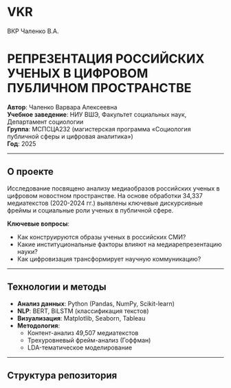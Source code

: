 # VKR
ВКР Чаленко В.А.

# РЕПРЕЗЕНТАЦИЯ РОССИЙСКИХ УЧЕНЫХ В ЦИФРОВОМ ПУБЛИЧНОМ ПРОСТРАНСТВЕ

**Автор**: Чаленко Варвара Алексеевна  
**Учебное заведение**: НИУ ВШЭ, Факультет социальных наук, Департамент социологии  
**Группа**: МСПСЦА232 (магистерская программа «Социология публичной сферы и цифровая аналитика»)  
**Год**: 2025  

---

## О проекте
Исследование посвящено анализу медиаобразов российских ученых в цифровом новостном пространстве. На основе обработки 34,337 медиатекстов (2020-2024 гг.) выявлены ключевые дискурсивные фреймы и социальные роли ученых в публичной сфере.

**Ключевые вопросы**:
- Как конструируются образы ученых в российских СМИ?
- Какие институциональные факторы влияют на медиарепрезентацию науки?
- Как цифровизация трансформирует научную коммуникацию?

---

## Технологии и методы
- **Анализ данных**: Python (Pandas, NumPy, Scikit-learn)
- **NLP**: BERT, BiLSTM (классификация текстов)
- **Визуализация**: Matplotlib, Seaborn, Tableau
- **Методология**:
  - Контент-анализ 49,507 медиатекстов
  - Трехуровневый фрейм-анализ (Гоффман)
  - LDA-тематическое моделирование

---

## Структура репозитория
